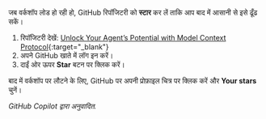 जब वर्कशॉप लोड हो रही हो, GitHub रिपॉजिटरी को **स्टार** कर लें ताकि आप बाद में आसानी से इसे ढूँढ सकें।

1. रिपॉजिटरी देखें: [Unlock Your Agent’s Potential with Model Context Protocol](https://github.com/microsoft/aitour26-WRK540-unlock-your-agents-potential-with-model-context-protocol){:target="_blank"}
2. अपने GitHub खाते में लॉग इन करें।
3. दाईं ओर ऊपर **Star** बटन पर क्लिक करें।

बाद में वर्कशॉप पर लौटने के लिए, GitHub पर अपनी प्रोफ़ाइल चित्र पर क्लिक करें और **Your stars** चुनें।

*GitHub Copilot द्वारा अनुवादित.*
